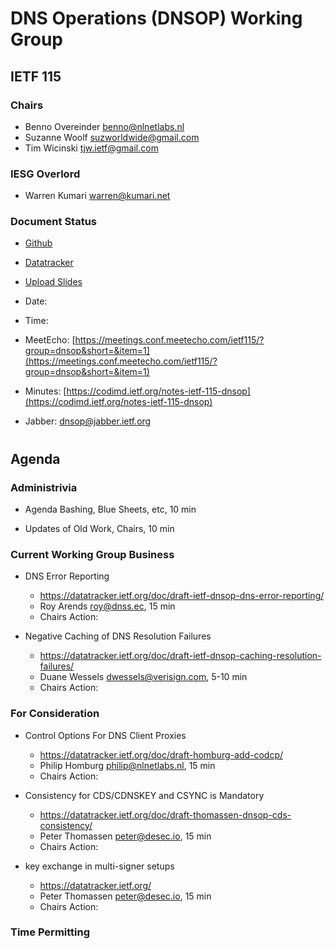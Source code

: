 
# DNS Operations (DNSOP) Working Group
## IETF 115


### Chairs
* Benno Overeinder [benno@nlnetlabs.nl](benno@nlnetlabs.nl)
* Suzanne Woolf [suzworldwide@gmail.com](suzworldwide@gmail.com)
* Tim Wicinski [tjw.ietf@gmail.com](tjw.ietf@gmail.com)

### IESG Overlord
* Warren Kumari [warren@kumari.net](warren@kumari.net)

### Document Status
* [Github](https://github.com/ietf-wg-dnsop/wg-materials/blob/main/dnsop-document-status.md)
* [Datatracker](https://datatracker.ietf.org/wg/dnsop/documents/)

* [Upload Slides](https://datatracker.ietf.org/meeting/115/session/dnsop)


* Date:
* Time:
* MeetEcho: [https://meetings.conf.meetecho.com/ietf115/?group=dnsop&short=&item=1](https://meetings.conf.meetecho.com/ietf115/?group=dnsop&short=&item=1)
* Minutes: [https://codimd.ietf.org/notes-ietf-115-dnsop](https://codimd.ietf.org/notes-ietf-115-dnsop)

* Jabber:  [dnsop@jabber.ietf.org](dnsop@jabber.ietf.org)


#
## Agenda

### Administrivia

* Agenda Bashing, Blue Sheets, etc,  10 min

* Updates of Old Work, Chairs, 10 min

### Current Working Group Business

*   DNS Error Reporting
    - https://datatracker.ietf.org/doc/draft-ietf-dnsop-dns-error-reporting/
    - Roy Arends <roy@dnss.ec>, 15 min
    - Chairs Action:

*   Negative Caching of DNS Resolution Failures
    - https://datatracker.ietf.org/doc/draft-ietf-dnsop-caching-resolution-failures/
    - Duane Wessels dwessels@verisign.com, 5-10 min
    - Chairs Action:

### For Consideration

*   Control Options For DNS Client Proxies
    - https://datatracker.ietf.org/doc/draft-homburg-add-codcp/
    - Philip Homburg philip@nlnetlabs.nl, 15 min
    - Chairs Action:

*   Consistency for CDS/CDNSKEY and CSYNC is Mandatory
    - https://datatracker.ietf.org/doc/draft-thomassen-dnsop-cds-consistency/
    - Peter Thomassen <peter@desec.io>, 15 min
    - Chairs Action:

*   key exchange in multi-signer setups
    - https://datatracker.ietf.org/
    - Peter Thomassen <peter@desec.io>, 15 min
    - Chairs Action:

### Time Permitting


